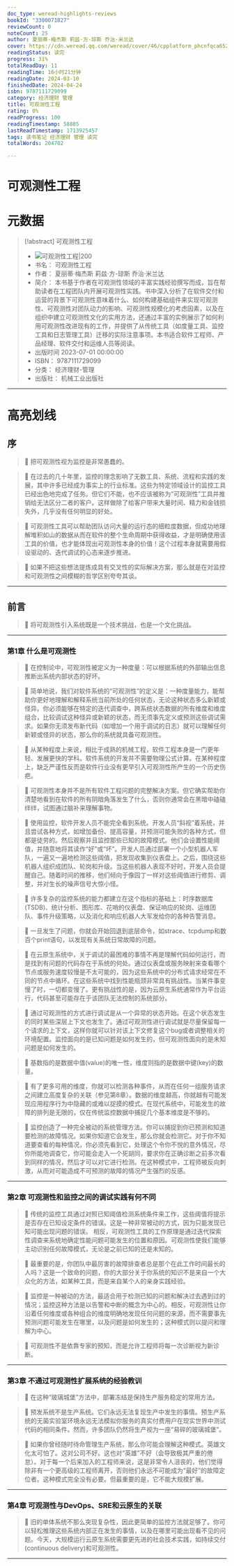 ```yaml
---
doc_type: weread-highlights-reviews
bookId: "3300071827"
reviewCount: 0
noteCount: 25
author: 夏丽蒂·梅杰斯 莉兹·方-琼斯 乔治·米兰达
cover: https://cdn.weread.qq.com/weread/cover/46/cpplatform_phcnfqca652fh1oycvbccl/t7_cpplatform_phcnfqca652fh1oycvbccl1695380526.jpg
readingStatus: 读完
progress: 31%
totalReadDay: 11
readingTime: 16小时21分钟
readingDate: 2024-03-10
finishedDate: 2024-04-24
isbn: 9787111729099
category: 经济理财 管理
title: 可观测性工程
rating: 0%
readProgress: 100
readingTimestamp: 58885
lastReadTimestamp: 1713925457
tags: 读书笔记 经济理财 管理 读完
totalWords: 204702

---
```


# 可观测性工程

# 元数据
> [!abstract] 可观测性工程
> - ![ 可观测性工程|200](https://cdn.weread.qq.com/weread/cover/46/cpplatform_phcnfqca652fh1oycvbccl/t7_cpplatform_phcnfqca652fh1oycvbccl1695380526.jpg)
> - 书名： 可观测性工程
> - 作者： 夏丽蒂·梅杰斯 莉兹·方-琼斯 乔治·米兰达
> - 简介： 本书基于作者在可观测性领域的丰富实践经验撰写而成，旨在帮助读者在工程团队内开展可观测性实践。书中深入分析了在软件交付和运营的背景下可观测性意味着什么、如何构建基础组件来实现可观测性、可观测性对团队动力的影响、可观测性规模化的考虑因素，以及在组织中建立可观测性文化的实用方法，还通过丰富的实例展示了如何利用可观测性改进现有的工作，并提供了从传统工具（如度量工具、监控工具和日志管理工具）迁移的实际注意事项。本书适合软件工程师、产品经理、软件交付和运维人员等阅读。
> - 出版时间 2023-07-01 00:00:00
> - ISBN： 9787111729099
> - 分类： 经济理财-管理
> - 出版社： 机械工业出版社



---


# 高亮划线


## 序


> 📌 把可观测性视为监控是非常愚蠢的。

> 📌 在过去的几十年里，监控的理念影响了无数工具、系统、流程和实践的发展，其中许多已经成为事实上的行业标准。这些为特定领域设计的监控工具已经出色地完成了任务。但它们不能，也不应该被称为“可观测性”工具并推销给无法区分二者的客户。这样做除了给客户带来大量时间、精力和金钱损失外，几乎没有任何明显的好处。

> 📌 可观测性工具可以帮助团队访问大量的运行态的细粒度数据，但成功地理解堆积如山的数据从而在软件的整个生命周期中获得收益，才是明确使用该工具的价值，也才能体现出可观测性本身的价值！这个过程本身就需要用假设驱动的、迭代调试的心态来逐步推进。

> 📌 如果不把这些想法提炼成具有交叉性的实际解决方案，那么就是在对监控和可观测性之间模糊的哲学区别夸夸其谈。

---

## 前言


> 📌 将可观测性引入系统既是一个技术挑战，也是一个文化挑战。

---

### 第1章 什么是可观测性


> 📌 在控制论中，可观测性被定义为一种度量：可以根据系统的外部输出信息推断出系统内部状态的好坏。

> 📌 简单地说，我们对软件系统的“可观测性”的定义是：一种度量能力，能帮助你更好地理解和解释系统当前所处的任何状态，无论这种状态多么新颖或怪异。你必须能够在特定的迭代调查中，跨系统状态数据的所有维度和维度组合，比较调试这种怪异或新颖的状态，而无须事先定义或预测这些调试需求。如果你无须发布新代码（如增加一个用于调试的日志）就可以理解任何新颖或怪异的状态，那么你的系统就具备可观测性。

> 📌 从某种程度上来说，相比于成熟的机械工程，软件工程本身是一门更年轻、发展更快的学科。软件系统的开发并不需要物理公式计算。在某种程度上，缺乏严谨性反而是软件行业没有更早引入可观测性所产生的一个历史伤疤。

> 📌 可观测性本身并不是所有软件工程问题的完整解决方案。但它确实帮助你清楚地看到在软件的所有阴暗角落发生了什么，否则你通常会在黑暗中磕磕绊绊，试图通过脑补来理解事物。

> 📌 使用监控，软件开发人员不能完全看到系统。开发人员“斜视”着系统，并且尝试各种方式，如增加备份、提高容量，并预测可能失败的各种方式，但都是徒劳的。然后观察并且监控那些已知的故障模式。他们会设置性能阈值，并随意地将其读作“好”或“坏”。开发人员通过部署一个小型机器人军队，一遍又一遍地检测这些阈值，把发现收集到仪表盘上。之后，围绕这些机器人组织成团队、轮岗和升级。当这些机器人表现不好时，开发人员会提醒自己。随着时间的推移，他们倾向于像园丁一样对这些阈值进行修剪、调整，并对生长的噪声信号大惊小怪。

> 📌 许多复杂的监控系统的能力都建立在这个指标的基础上：时序数据库(TSDB)、统计分析、图形库、花哨的仪表盘、保证响应的轮岗、运维团队、事件升级策略，以及消化和响应机器人大军发给你的各种告警消息。

> 📌 一旦发生了问题，你就会开始回退到底层命令，如strace、tcpdump和数百个print语句，以发现有关系统日常故障的问题。

> 📌 在云原生系统中，关于调试的最困难的事情不再是理解代码如何运行，而是找到有问题的代码存在于系统的何处。通过仪表盘或服务映射来查看哪个节点或服务速度较慢是不太可能的，因为这些系统中的分布式请求经常在不同的节点中循环。在这些系统中找到性能瓶颈非常具有挑战性。当某件事变慢了时，一切都变慢了。更有挑战性的是，因为云原生系统通常作为平台运行，代码甚至可能存在于该团队无法控制的系统部分。

> 📌 通过可观测性的方式进行调试是从一个异常的状态开始。在这个状态发生的同时某些深层上下文也发生了。通过可观测性进行调试就是尽量保留每一个请求的上下文，这样你就可以针对该上下文修复这个bug或者调整相关的环境配置。监控面向的是已知问题是如何发生的，但可观测性面向的是未知问题是如何发生的。

> 📌 基数指的是数据中值(value)的唯一性，维度则指的是数据中键(key)的数量。

> 📌 有了更多可用的维度，你就可以检测各种事件，从而在任何一组服务请求之间建立高度复杂的关联（参见第8章）。数据的维度越高，你就越有可能发现应用程序行为中隐藏的或难以捉摸的模式。在现代系统中，可能发生的故障的排列是无限的，仅在传统监控数据中捕捉几个基本维度是不够的。

> 📌 监控创造了一种完全被动的系统管理方法。你可以捕捉到你已预测和知道要检测的故障情况。如果你知道它会发生，那么你就会检测它。对于你不知道要查看的每种情况，你必须先看到它，处理这个令你不悦的意外情况，尽你所能地调查它，你可能会走入一个死胡同，要求你在正确诊断之前多次看到同样的情况，然后才可以对它进行检测。在这种模式中，工程师被反向刺激，从而对可能造成不可预测的故障的情况产生强烈的反感。

---

### 第2章 可观测性和监控之间的调试实践有何不同


> 📌 传统的监控工具通过对照已知阈值检测系统条件来工作，这些阈值将提示是否存在已知设定条件的错误。这是一种非常被动的方式，因为只能发现已知可能出现问题的错误。
   相反，可观测性工具的工作原理是通过迭代探索性调查来系统地确定性能问题可能发生的位置和原因。可观测性使我们能够主动识别任何故障模式，无论是之前已知的还是未知的。

> 📌 最重要的是，你团队中最厉害的故障排查者总是那个在此工作时间最长的人吗？这是一个致命的问题，你的大部分关于你系统的知识不是来自一个大众化的方法，如某种工具，而是来自某个人的亲身实践经验。

> 📌 监控是一种被动的方法，最适合用于检测已知的问题和解决过去遇到过的情况；监控这种方法是以告警和中断的概念为中心的。相反，可观测性让你沿着任何维度或各种组合的维度明确地发现任何问题的来源，而不需要事先预测问题可能发生在哪里，以及问题是如何发生的；这种模式则以提问和理解为中心。

> 📌 可观测性不是依靠专家的预知，而是允许工程师将每一次诊断视为新诊断。

---

### 第3章 不通过可观测性扩展系统的经验教训


> 📌 在这种“玻璃城堡”方法中，部署冻结是保持生产服务稳定的常用方法。

> 📌 预发系统不是生产系统。它们永远无法复现生产中发生的事情。预生产系统的无菌实验室环境永远无法模拟你服务的真实付费用户在现实世界中测试代码的相同条件。然而，许多团队仍然将生产视为一座“易碎的玻璃城堡”。

> 📌 如果你曾经随时待命管理生产系统，那么你可能会理解这种模式。英雄文化太可怕了。这对公司不好。这也对“英雄”不好（会导致极其严重的倦怠）。对于每一个后来加入的工程师来说，这是非常令人沮丧的，他们觉得除非有一个更高级的工程师离开，否则他们永远不可能成为“最好”的故障定位者。这种模式完全没有必要。但最重要的是，它不能大规模扩展。

---

### 第4章 可观测性与DevOps、SRE和云原生的关联


> 📌 旧的单体系统不那么突现复杂性，因此更简单的监控方法就足够了。你可以轻松推理这些系统内部正在发生的事情，以及在哪里可能出现看不见的问题。今天，大规模运行云原生系统需要更先进的社会技术实践，如持续交付(continuous delivery)和可观测性。

---

